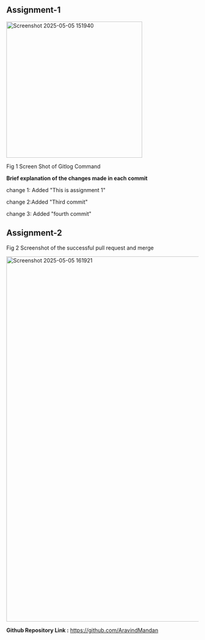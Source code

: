 


 ## Assignment-1

 <img width="356" alt="Screenshot 2025-05-05 151940" src="https://github.com/user-attachments/assets/9e0a4086-35b6-48f6-9958-1a0297da2d53" />

  Fig 1 Screen Shot of Gitlog Command
   
**Brief explanation of the changes made in each commit**

change 1: Added "This is assignment 1"

change 2:Added "Third commit"

change 3: Added "fourth commit"

## Assignment-2

  Fig 2 Screenshot of the successful pull request and merge

 

<img width="955" alt="Screenshot 2025-05-05 161921" src="https://github.com/user-attachments/assets/a38dd421-4551-4469-8b46-b89b4f439bd1" />



**Github Repository Link :**
         https://github.com/AravindMandan
